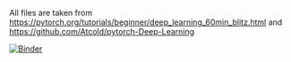 All files are taken from https://pytorch.org/tutorials/beginner/deep_learning_60min_blitz.html and https://github.com/Atcold/pytorch-Deep-Learning

[![Binder](https://mybinder.org/badge_logo.svg)](https://mybinder.org/v2/gh/auliyafitri/deep_learning_basics_pytorch/HEAD)

